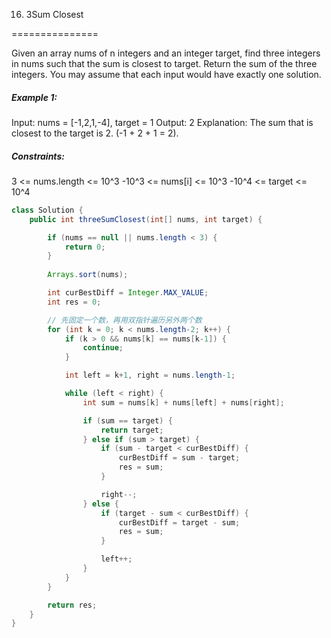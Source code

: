 16. 3Sum Closest

===============

Given an array nums of n integers and an integer target, find three integers in nums such that the sum is closest to target. Return the sum of the three integers. You may assume that each input would have exactly one solution.

##### Example 1:

Input: nums = [-1,2,1,-4], target = 1
Output: 2
Explanation: The sum that is closest to the target is 2. (-1 + 2 + 1 = 2).

##### Constraints:

3 <= nums.length <= 10^3
-10^3 <= nums[i] <= 10^3
-10^4 <= target <= 10^4

```java
class Solution {
    public int threeSumClosest(int[] nums, int target) {

        if (nums == null || nums.length < 3) {
            return 0;
        }
        
        Arrays.sort(nums);

        int curBestDiff = Integer.MAX_VALUE;
        int res = 0;

        // 先固定一个数，再用双指针遍历另外两个数
        for (int k = 0; k < nums.length-2; k++) {
            if (k > 0 && nums[k] == nums[k-1]) {
                continue;
            }

            int left = k+1, right = nums.length-1;

            while (left < right) {
                int sum = nums[k] + nums[left] + nums[right];

                if (sum == target) {
                    return target;
                } else if (sum > target) {
                    if (sum - target < curBestDiff) {
                        curBestDiff = sum - target;
                        res = sum;
                    }

                    right--;
                } else {
                    if (target - sum < curBestDiff) {
                        curBestDiff = target - sum;
                        res = sum;
                    }

                    left++;
                }
            }
        }

        return res;
    }
}
```



